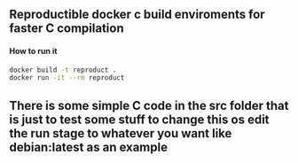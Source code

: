 ## Reproductible docker c build enviroments for faster C compilation

#### How to run it

```bash
docker build -t reproduct .
docker run -it --rm reproduct
```

## There is some simple C code in the src folder that is just to test some stuff to change this os edit the run stage to whatever you want like debian:latest as an example